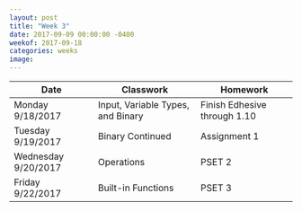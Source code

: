 ```yaml
---
layout: post
title: "Week 3"
date: 2017-09-09 00:00:00 -0400
weekof: 2017-09-18
categories: weeks
image:
---
```


|Date                        |Classwork|Homework|
|----------------------------|---------|--------|
|Monday 9/18/2017            | Input, Variable Types, and Binary | Finish Edhesive through 1.10 |
|Tuesday 9/19/2017           | Binary Continued | Assignment 1 |
|Wednesday 9/20/2017         | Operations | PSET 2 |
|Friday 9/22/2017            | Built-in Functions | PSET 3 |
